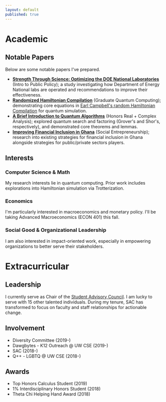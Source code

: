 ```yaml
---
layout: default
published: true
---
```

# Academic
## Notable Papers
Below are some notable papers I've prepared.

* **[Strength Through Science: Optimizing the DOE National Laboratories](\assets\papers\Kang_2020Wi_PUBPOL_FinalPaper.pdf)** (Intro to Public Policy); a study investigating how Department of Energy National labs are operated and recommendations to improve their effectiveness.
* **[Randomized Hamiltonian Compilation](\assets\papers\Kang_2020Sp_CSE_RandomizedHamiltonian.pdf)** (Graduate Quantum Computing); demonstrating core equations in [Earl Campbell's random Hamiltonian Compilation](https://arxiv.org/abs/1811.08017) for quantum simulation.
* **[A Brief Introduction to Quantum Algorithms](\assets\papers\Kang_2020Sp_Math336_QuantumReview.pdf)** (Honors Real + Complex Analysis); explored quantum search and factoring (Grover's and Shor's, respectively), and demonstrated core theorems and lemmas.
* **[Improving Financial Inclusion in Ghana](\assets\papers\Kang_2020Sp_Honors232_FIGhana.pdf)** (Social Entrepreneurship); research into existing strategies for financial inclusion in Ghana alongside strategies for public/private sectors players.


## Interests
### Computer Science & Math
My research interests lie in quantum computing. Prior work includes explorations into Hamiltonian simulation via Trotterization.

### Economics
I'm particularly interested in macroeconomics and monetary policy. I'll be taking Advanced Macroeconomics (ECON 401) this fall.

### Social Good & Organizational Leadership
I am also interested in impact-oriented work, especially in empowering organizations to better serve their stakeholders. 


# Extracurricular
## Leadership
I currently serve as Chair of the [Student Advisory Council](https://sac.cs.washington.edu). I am lucky to serve with 15 other talented individuals. During my tenure, SAC has transformed to focus on faculty and staff relationships for actionable change.  

## Involvement
* Diversity Committee (2019-)
* Dawgbytes - K12 Outreach @ UW CSE (2019-)
* SAC (2018-)
* Q++ - LGBTQ @ UW CSE (2018-)

## Awards
* Top Honors Calculus Student (2019)
* 1% Interdisciplinary Honors Student (2018)
* Theta Chi Helping Hand Award (2018)

